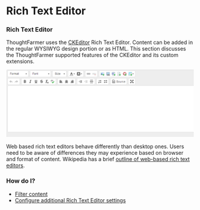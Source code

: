 # Rich Text Editor

### Rich Text Editor

ThoughtFarmer uses the [CKEditor](http://ckeditor.com/) Rich Text Editor. Content can be added in the regular WYSIWYG design portion or as HTML. This section discusses the ThoughtFarmer supported features of the CKEditor and its custom extensions.

![](../../../.gitbook/assets/1%20%28116%29.png)



Web based rich text editors behave differently than desktop ones. Users need to be aware of differences they may experience based on browser and format of content. Wikipedia has a brief [outline of web-based rich text editors](http://en.wikipedia.org/wiki/Online_rich-text_editor).  
 

### How do I?

* [Filter content](filter-content.md)
* [Configure additional Rich Text Editor settings](configure-additional-rich-text-editor-settings.md)

